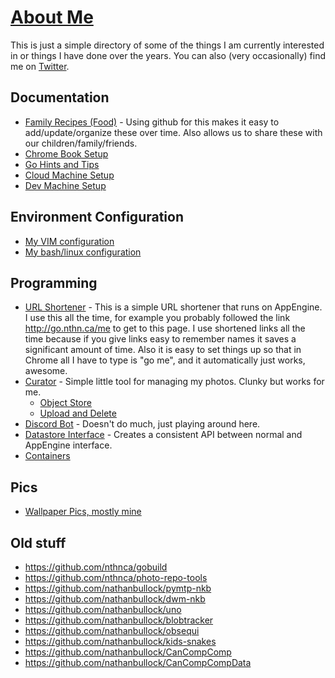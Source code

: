 # [About Me](http://go.nthn.ca/me)

This is just a simple directory of some of the things I am currently interested in or
things I have done over the years. You can also (very occasionally) find me on
[Twitter](https://twitter.com/nthnca).

## Documentation

- [Family Recipes (Food)](https://github.com/nthnca/recipes/blob/master/README.md) - Using
  github for this makes it easy to add/update/organize these over time. Also allows us to
  share these with our children/family/friends.
- [Chrome Book Setup](ChromeBook.md)
- [Go Hints and Tips](GitHintsAndTips.md)
- [Cloud Machine Setup](NewDevMachine.md)
- [Dev Machine Setup](setup.sh)

## Environment Configuration

- [My VIM configuration](https://github.com/nthnca/dotvim)
- [My bash/linux configuration](https://github.com/nthnca/dotbash)

## Programming

- [URL Shortener](https://github.com/nthnca/customurls/blob/master/README.md) - This is a
  simple URL shortener that runs on AppEngine. I use this all the time, for example you
  probably followed the link http://go.nthn.ca/me to get to this page. I use shortened
  links all the time because if you give links easy to remember names it saves a
  significant amount of time. Also it is easy to set things up so that in Chrome all I
  have to type is "go me", and it automatically just works, awesome.
- [Curator](https://github.com/nthnca/curator) - Simple little tool for managing my
  photos. Clunky but works for me.
  - [Object Store](https://github.com/nthnca/object-store)
  - [Upload and Delete](https://github.com/nthnca/upload-and-delete)
- [Discord Bot](https://github.com/nthnca/discordbot) - Doesn't do much, just playing
  around here.
- [Datastore Interface](https://github.com/nthnca/datastore) - Creates a consistent API
  between normal and AppEngine interface.
- [Containers](https://github.com/nthnca/containers)

## Pics

- [Wallpaper Pics, mostly mine](https://github.com/nthnca/wallpaper)

## Old stuff

- https://github.com/nthnca/gobuild
- https://github.com/nthnca/photo-repo-tools
- https://github.com/nathanbullock/pymtp-nkb
- https://github.com/nathanbullock/dwm-nkb
- https://github.com/nathanbullock/uno
- https://github.com/nathanbullock/blobtracker
- https://github.com/nathanbullock/obsequi
- https://github.com/nathanbullock/kids-snakes
- https://github.com/nathanbullock/CanCompComp
- https://github.com/nathanbullock/CanCompCompData
